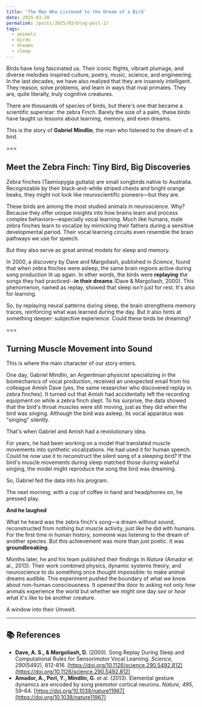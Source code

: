 ```yaml
---
title: 'The Man Who Listened to the Dream of a Bird'
date: 2025-03-20
permalink: /posts/2025/03/blog-post-2/
tags:
  - animals
  - birds
  - dreams
  - sleep
---
```


Birds have long fascinated us. Their iconic flights, vibrant plumage, and diverse melodies inspired culture, poetry, music, science, and engineering. In the last decades, we have also realized that they are insanely intelligent. They reason, solve problems, and learn in ways that rival primates. They are, quite literally, truly cognitive creatures.

There are thousands of species of birds, but there's one that became a scientific superstar: the zebra Finch. Barely the size of a palm, these birds have taught us lessons about learning, memory, and even dreams. 

This is the story of **Gabriel Mindlin**, the man who listened to the dream of a bird.

===

## Meet the Zebra Finch: Tiny Bird, Big Discoveries

Zebra finches (Taeniopygia guttata) are small songbirds native to Australia. Recognizable by their black-and-white striped chests and bright orange beaks, they might not look like neuroscientific pioneers—but they are.

These birds are among the most studied animals in neuroscience. Why? Because they offer unique insights into how brains learn and process complex behaviors—especially vocal learning. Much like humans, male zebra finches learn to vocalize by mimicking their fathers during a sensitive developmental period. Their vocal learning circuits even resemble the brain pathways we use for speech.

But they also serve as great animal models for sleep and memory. 

In 2000, a discovery by Dave and Margoliash, published in *Science*, found that when zebra finches were asleep, the same brain regions active during song production lit up again. In other words, the birds were **replaying** the songs they had practiced--**in their dreams** (Dave & Margoliash, 2000). This phenomenon, named as replay, showed that sleep isn't just for rest. It's also for learning. 

So, by replaying neural patterns during sleep, the brain strengthens memory traces, reinforcing what was learned during the day. But it also hints at something deeper: subjective experience. Could these birds be dreaming?

===

## Turning Muscle Movement into Sound

This is where the main character of our story enters.

One day, Gabriel Mindlin, an Argentinian physicist specializing in the biomechanics of vocal production, received an unexpected email from his colleague Amish Dave (yes, the same researcher who discovered replay in zebra finches). It turned out that Amish had accidentally left the recording equipment on while a zebra finch slept. To his surprise, the data showed that the bird's throat muscles were still moving, just as they did when the bird was singing. Although the bird was asleep, its vocal apparatus was "singing" silently.

That's when Gabriel and Amish had a revolutionary idea. 

For years, he had been working on a model that translated muscle movements into synthetic vocalizations. He had used it for human speech. Could he now use it to reconstruct the silent song of a sleeping bird? If the bird's muscle movements during sleep matched those during wakeful singing, the model might reproduce the song the bird was dreaming.

So, Gabriel fed the data into his program. 

The next morning, with a cup of coffee in hand and headphones on, he pressed play.

**And he laughed**

What he heard was the zebra finch's song—a dream without sound, reconstructed from nothing but muscle activity, just like he did with humans. For the first time in human history, someone was listening to the dream of another species. But this achievement was more than just poetic. It was **groundbreaking**. 

Months later, he and his team published their findings in *Nature* (Amador et al., 2013). Their work combined physics, dynamic systems theory, and neuroscience to do something once thought impossible: to make animal dreams audible. This experiment pushed the boundary of what we know about non-human consciousness. It opened the door to asking not only *how* animals experience the world but whether we might one day *see* or *hear* what it's like to be another creature.

A window into their Umwelt. 

---

## **📚 References**  
- **Dave, A. S., & Margoliash, D.** (2000). Song Replay During Sleep and Computational Rules for Sensorimotor Vocal Learning. *Science, 290*(5492), 812-816. [https://doi.org/10.1126/science.290.5492.812](https://doi.org/10.1126/science.290.5492.812)  
- **Amador, A., Perl, Y., Mindlin, G.** et al. (2013). Elemental gesture dynamics are encoded by song premotor cortical neurons. *Nature, 495*, 59–64. [https://doi.org/10.1038/nature11967](https://doi.org/10.1038/nature11967)
